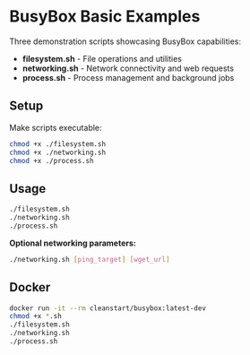 # BusyBox Basic Examples

Three demonstration scripts showcasing BusyBox capabilities:

- **filesystem.sh** - File operations and utilities
- **networking.sh** - Network connectivity and web requests  
- **process.sh** - Process management and background jobs

## Setup

Make scripts executable:
```bash
chmod +x ./filesystem.sh
chmod +x ./networking.sh
chmod +x ./process.sh
```

## Usage

```bash
./filesystem.sh
./networking.sh
./process.sh
```

**Optional networking parameters:**
```bash
./networking.sh [ping_target] [wget_url]
```

## Docker

```bash
docker run -it --rm cleanstart/busybox:latest-dev
chmod +x *.sh
./filesystem.sh
./networking.sh
./process.sh
```
